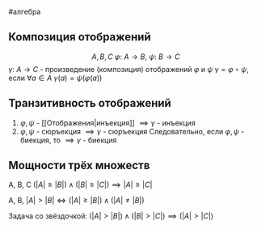 #алгебра 
## Композиция отображений
$$A, B, C\ \varphi: \ A \to B, \ \psi: \ B \to C$$
$\gamma: \ A \to C$ - произведение (композиция) отображений $\varphi$ и $\psi$
$\gamma = \varphi \circ \psi$, если $\forall a \in A \ \gamma(a) = \psi(\varphi(a))$
## Транзитивность отображений
1. $\varphi, \psi$ - [[Отображения|инъекция]] $\implies \gamma$ - инъекция
2. $\varphi, \psi$ - сюръекция $\implies \gamma$ - сюръекция
Следовательно, если $\varphi, \psi$ - биекция, то $\implies \gamma$ - биекция
## Мощности трёх множеств
A, B, C
$(|A| \geq |B|) \wedge (|B| \geq |C|) \implies |A| \geq |C|$

A, B, 
$|A| > |B| \iff (|A| \geq |B|) \wedge (|A| \neq |B|)$

Задача со звёздочкой:
$(|A| > |B|) \wedge (|B| > |C|) \implies (|A| > |C|)$